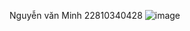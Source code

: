 Nguyễn văn Minh 22810340428 
![image](https://github.com/user-attachments/assets/e7ed1f26-522c-43ff-a039-9ec60d888268)
